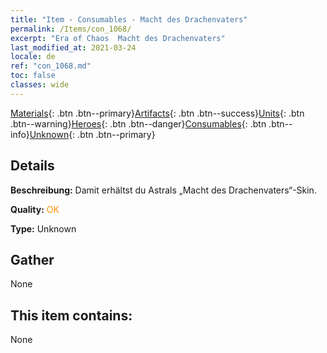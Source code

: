 ```yaml
---
title: "Item - Consumables - Macht des Drachenvaters"
permalink: /Items/con_1068/
excerpt: "Era of Chaos  Macht des Drachenvaters"
last_modified_at: 2021-03-24
locale: de
ref: "con_1068.md"
toc: false
classes: wide
---
```

 [Materials](/de/Items/){: .btn .btn--primary}[Artifacts](/de/Items/Artifacts/){: .btn .btn--success}[Units](/de/Items/Units/){: .btn .btn--warning}[Heroes](/de/Items/Heroes/){: .btn .btn--danger}[Consumables](/de/Items/Consumables/){: .btn .btn--info}[Unknown](/de/Items/Unknown/){: .btn .btn--primary}

## Details
 **Beschreibung:** Damit erhältst du Astrals „Macht des Drachenvaters“-Skin.

 **Quality:** <span style="color: #FF8C00">OK</span>

 **Type:** Unknown

## Gather

  None

## This item contains:

  None

